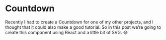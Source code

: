 # Countdown
Recently I had to create a Countdown for one of my other projects, and I thought that it could also make a good tutorial. So in this post we’re going to create this component using React and a little bit of SVG. 😄
